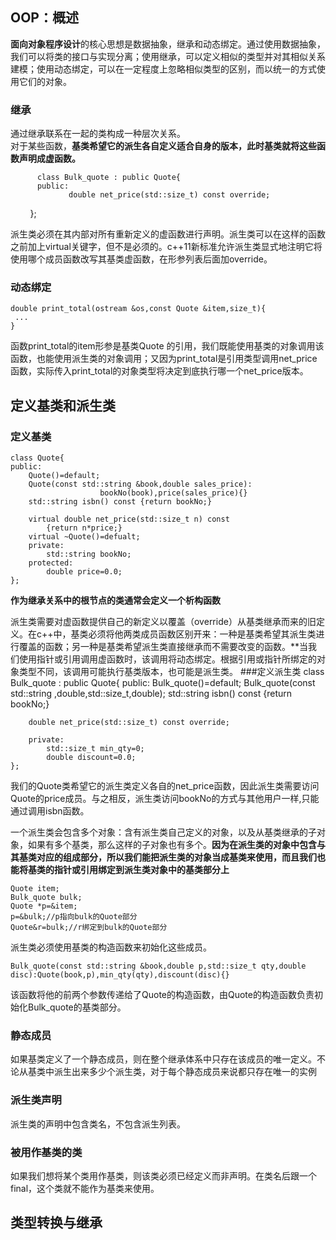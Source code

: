 ## OOP：概述
**面向对象程序设计**的核心思想是数据抽象，继承和动态绑定。通过使用数据抽象，我们可以将类的接口与实现分离；使用继承，可以定义相似的类型并对其相似关系建模；使用动态绑定，可以在一定程度上忽略相似类型的区别，而以统一的方式使用它们的对象。
### 继承
通过继承联系在一起的类构成一种层次关系。  
对于某些函数，**基类希望它的派生各自定义适合自身的版本，此时基类就将这些函数声明成虚函数。** 
 
          class Bulk_quote : public Quote{
          public:
                 double net_price(std::size_t) const override;
          };

派生类必须在其内部对所有重新定义的虚函数进行声明。派生类可以在这样的函数之前加上virtual关键字，但不是必须的。c++11新标准允许派生类显式地注明它将使用哪个成员函数改写其基类虚函数，在形参列表后面加override。 
### 动态绑定

 	double print_total(ostream &os,const Quote &item,size_t){
     ...
	}
函数print_total的item形参是基类Quote 的引用，我们既能使用基类的对象调用该函数，也能使用派生类的对象调用；又因为print_total是引用类型调用net_price函数，实际传入print_total的对象类型将决定到底执行哪一个net_price版本。
## 定义基类和派生类
### 定义基类
	class Quote{
	public:
		Quote()=default;
		Quote(const std::string &book,double sales_price):
						bookNo(book),price(sales_price){}
		std::string isbn() const {return bookNo;}
    
    	virtual double net_price(std::size_t n) const
			{return n*price;}
		virtual ~Quote()=defualt;
		private:
			std::string bookNo;
		protected:
			double price=0.0;
	};
**作为继承关系中的根节点的类通常会定义一个析构函数**

派生类需要对虚函数提供自己的新定义以覆盖（override）从基类继承而来的旧定义。在c++中，基类必须将他两类成员函数区别开来：一种是基类希望其派生类进行覆盖的函数；另一种是基类希望派生类直接继承而不需要改变的函数。**当我们使用指针或引用调用虚函数时，该调用将动态绑定。根据引用或指针所绑定的对象类型不同，该调用可能执行基类版本，也可能是派生类。
###定义派生类
	class Bulk_quote : public Quote{
	public:
		Bulk_quote()=default;
		Bulk_quote(const std::string ,double,std::size_t,double);
		std::string isbn() const {return bookNo;}
    
    	double net_price(std::size_t) const override;
		
		private:
			std::size_t min_qty=0;
			double discount=0.0;
	};
我们的Quote类希望它的派生类定义各自的net_price函数，因此派生类需要访问Quote的price成员。与之相反，派生类访问bookNo的方式与其他用户一样,只能通过调用isbn函数。                                     

一个派生类会包含多个对象：含有派生类自己定义的对象，以及从基类继承的子对象，如果有多个基类，那么这样的子对象也有多个。**因为在派生类的对象中包含与其基类对应的组成部分，所以我们能把派生类的对象当成基类来使用，而且我们也能将基类的指针或引用绑定到派生类对象中的基类部分上**

	Quote item;
	Bulk_quote bulk;
	Quote *p=&item;
	p=&bulk;//p指向bulk的Quote部分
	Quote&r=bulk;//r绑定到bulk的Quote部分

派生类必须使用基类的构造函数来初始化这些成员。

	Bulk_quote(const std::string &book,double p,std::size_t qty,double disc):Quote(book,p),min_qty(qty),discount(disc){}
该函数将他的前两个参数传递给了Quote的构造函数，由Quote的构造函数负责初始化Bulk_quote的基类部分。
### 静态成员
如果基类定义了一个静态成员，则在整个继承体系中只存在该成员的唯一定义。不论从基类中派生出来多少个派生类，对于每个静态成员来说都只存在唯一的实例
### 派生类声明
派生类的声明中包含类名，不包含派生列表。
### 被用作基类的类
如果我们想将某个类用作基类，则该类必须已经定义而非声明。在类名后跟一个final，这个类就不能作为基类来使用。
## 类型转换与继承

		
    
